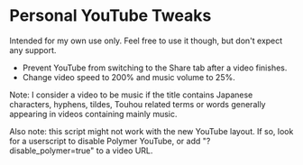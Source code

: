# Personal YouTube Tweaks
Intended for my own use only. Feel free to use it though, but don't expect any support.
* Prevent YouTube from switching to the Share tab after a video finishes.
* Change video speed to 200% and music volume to 25%.

Note: I consider a video to be music if the title contains Japanese characters, hyphens, tildes, Touhou related terms or words generally appearing in videos containing mainly music.

Also note: this script might not work with the new YouTube layout. If so, look for a userscript to disable Polymer YouTube, or add "?disable_polymer=true" to a video URL.
